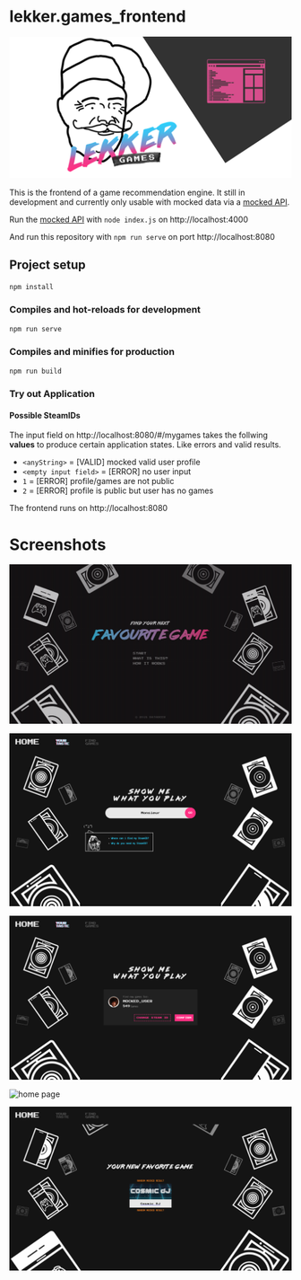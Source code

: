 # lekker.games_frontend

![frontend logo](frontend.png)

This is the frontend of a game recommendation engine. It still in development and currently only usable with mocked data via a [mocked API](https://github.com/DATADEER/lekker.games_mocked_api).

Run the [mocked API](https://github.com/DATADEER/lekker.games_mocked_api) with `node index.js` on http://localhost:4000

And run this repository with `npm run serve` on port http://localhost:8080


## Project setup
```
npm install
```

### Compiles and hot-reloads for development
```
npm run serve
```

### Compiles and minifies for production
```
npm run build
```

### Try out Application
#### Possible SteamIDs
The input field on http://localhost:8080/#/mygames takes the follwing **values** to produce certain application states. Like errors and valid results.

* `<anyString>` = [VALID] mocked valid user profile
* `<empty input field>` = [ERROR] no user input
* `1` = [ERROR] profile/games are not public
* `2` = [ERROR] profile is public but user has no games

The frontend runs on http://localhost:8080

# Screenshots

![home page](src/assets/img/screenshots/home.png)

![home page](src/assets/img/screenshots/input.png)

![home page](src/assets/img/screenshots/confirm.png)

![home page](src/assets/img/screenshots/select.png)

![home page](src/assets/img/screenshots/result.png)
